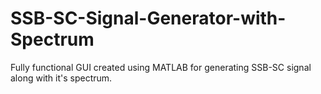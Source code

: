 # SSB-SC-Signal-Generator-with-Spectrum
Fully functional GUI created using MATLAB for generating SSB-SC signal along with it's spectrum.
